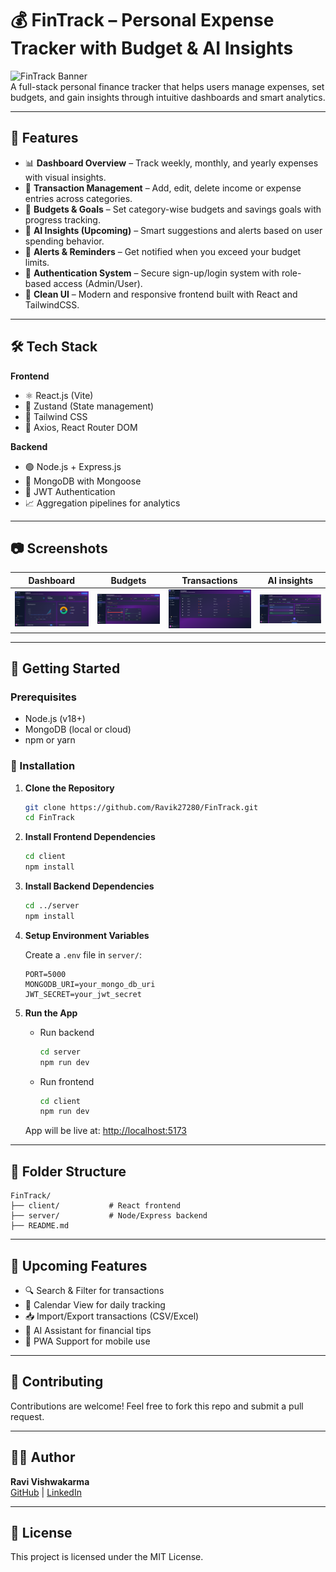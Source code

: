 # 💰 FinTrack – Personal Expense Tracker with Budget & AI Insights

![FinTrack Banner](https://img.shields.io/badge/FinTrack-Personal%20Finance%20Manager-green?style=for-the-badge)  
A full-stack personal finance tracker that helps users manage expenses, set budgets, and gain insights through intuitive dashboards and smart analytics.

---

## 🚀 Features

- 📊 **Dashboard Overview** – Track weekly, monthly, and yearly expenses with visual insights.
- 🧾 **Transaction Management** – Add, edit, delete income or expense entries across categories.
- 🎯 **Budgets & Goals** – Set category-wise budgets and savings goals with progress tracking.
- 🧠 **AI Insights (Upcoming)** – Smart suggestions and alerts based on user spending behavior.
- 🔔 **Alerts & Reminders** – Get notified when you exceed your budget limits.
- 🔐 **Authentication System** – Secure sign-up/login system with role-based access (Admin/User).
- 🌈 **Clean UI** – Modern and responsive frontend built with React and TailwindCSS.

---

## 🛠️ Tech Stack

**Frontend**  
- ⚛️ React.js (Vite)  
- 🧪 Zustand (State management)  
- 🎨 Tailwind CSS  
- 📁 Axios, React Router DOM

**Backend**  
- 🟢 Node.js + Express.js  
- 🐬 MongoDB with Mongoose  
- 🔐 JWT Authentication  
- 📈 Aggregation pipelines for analytics

---

## 📷 Screenshots

<!-- You can replace with actual links -->
| Dashboard | Budgets | Transactions | AI insights |
|----------|----------|--------------|-------------|
| ![Dashboard](https://github.com/Ravik27280/FinTrack/blob/main/dashboard.png) | ![Budgets](https://github.com/Ravik27280/FinTrack/blob/main/budget.png) | ![Transactions](https://github.com/Ravik27280/FinTrack/blob/main/transaction.png) | ![Insights](https://github.com/Ravik27280/FinTrack/blob/main/Insights.png)

---

## 🧪 Getting Started

### Prerequisites

- Node.js (v18+)
- MongoDB (local or cloud)
- npm or yarn

### 🔧 Installation

1. **Clone the Repository**
   ```bash
   git clone https://github.com/Ravik27280/FinTrack.git
   cd FinTrack
   ```

2. **Install Frontend Dependencies**
   ```bash
   cd client
   npm install
   ```

3. **Install Backend Dependencies**
   ```bash
   cd ../server
   npm install
   ```

4. **Setup Environment Variables**

   Create a `.env` file in `server/`:

   ```
   PORT=5000
   MONGODB_URI=your_mongo_db_uri
   JWT_SECRET=your_jwt_secret
   ```

5. **Run the App**

   - Run backend
     ```bash
     cd server
     npm run dev
     ```

   - Run frontend
     ```bash
     cd client
     npm run dev
     ```

   App will be live at: [http://localhost:5173](http://localhost:5173)

---

## 📁 Folder Structure

```
FinTrack/
├── client/           # React frontend
├── server/           # Node/Express backend
├── README.md
```

---

## 📌 Upcoming Features

- 🔍 Search & Filter for transactions
- 📅 Calendar View for daily tracking
- 📥 Import/Export transactions (CSV/Excel)
- 🤖 AI Assistant for financial tips
- 📱 PWA Support for mobile use

---

## 🤝 Contributing

Contributions are welcome! Feel free to fork this repo and submit a pull request.

---

## 🧑‍💻 Author

**Ravi Vishwakarma**  
[GitHub](https://github.com/Ravik27280) | [LinkedIn](https://www.linkedin.com/in/ravi-vishwakarma27280)

---

## 📄 License

This project is licensed under the MIT License.

